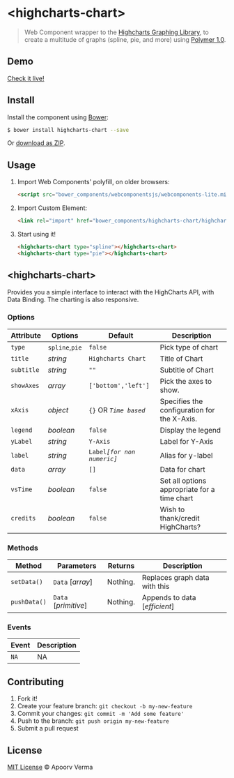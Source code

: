 # &lt;highcharts-chart&gt;

> Web Component wrapper to the [Highcharts Graphing Library](http://www.highcharts.com/), to create a multitude of graphs (spline, pie, and more) using [Polymer 1.0](http://www.polymer-project.org/1.0/).

## Demo

[Check it live!](http://avdaredevil.github.io/highcharts-chart)

## Install

Install the component using [Bower](http://bower.io/):

```sh
$ bower install highcharts-chart --save
```

Or [download as ZIP](https://github.com/avdaredevil/highcharts-chart/archive/master.zip).

## Usage

1. Import Web Components' polyfill, on older browsers:

    ```html
    <script src="bower_components/webcomponentsjs/webcomponents-lite.min.js"></script>
    ```

2. Import Custom Element:

    ```html
    <link rel="import" href="bower_components/highcharts-chart/highcharts-chart.html">
    ```

3. Start using it!

    ```html
    <highcharts-chart type="spline"></highcharts-chart>
    <highcharts-chart type="pie"></highcharts-chart>
    ```

## &lt;highcharts-chart&gt;

Provides you a simple interface to interact with the HighCharts API, with Data Binding.
The charting is also responsive.

### Options

Attribute  | Options     | Default              | Description
---        | ---         | ---                  | ---
`type`     | `spline`,`pie` | `false`           | Pick type of chart
`title`    | *string*    | `Highcharts Chart`   | Title of Chart
`subtitle` | *string*    | `""`                 | Subtitle of Chart
`showAxes` | *array*     | `['bottom','left']`  | Pick the axes to show.
`xAxis`    | *object*    | `{}` OR *`Time based`* | Specifies the configuration for the X-Axis.
`legend`   | *boolean*   | `false`              | Display the legend
`yLabel`   | *string*    | `Y-Axis`             | Label for Y-Axis
`label`    | *string*    | `Label`*`[for non numeric]`* | Alias for y-label
`data`     | *array*     | `[]` | Data for chart
`vsTime`   | *boolean*     | `false` | Set all options appropriate for a time chart
`credits`  | *boolean*     | `false` | Wish to thank/credit HighCharts?

### Methods

Method       | Parameters           | Returns            | Description
---          | ---                  | ---                | ---
`setData()`  | `Data` [*array*]     | Nothing.           | Replaces graph data with this
`pushData()` | `Data` [*primitive*] | Nothing.           | Appends to data [*efficient*]

### Events

Event      | Description
---        | ---
`NA`       | NA

## Contributing

1. Fork it!
2. Create your feature branch: `git checkout -b my-new-feature`
3. Commit your changes: `git commit -m 'Add some feature'`
4. Push to the branch: `git push origin my-new-feature`
5. Submit a pull request

## License

[MIT License](http://avdaredevil.mit-license.org/) © Apoorv Verma
